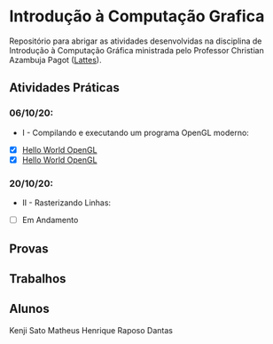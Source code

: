 # Introdução à Computação Grafica

Repositório para abrigar as atividades desenvolvidas na disciplina de Introdução à Computação Gráfica ministrada pelo Professor Christian Azambuja Pagot ([Lattes](http://lattes.cnpq.br/4353928200012173)).

## Atividades Práticas

### 06/10/20:
* I - Compilando e executando um programa OpenGL moderno:
 - [x] [Hello World OpenGL](https://github.com/matheusdantascc/ICG/tree/master/act01_hello_world_opengl)
 - [x] [Hello World OpenGL](https://github.com/KenjiSato97/ICG/tree/master/Atividade1)

### 20/10/20:
* II -  Rasterizando Linhas:
- [ ] Em Andamento

## Provas

## Trabalhos

## Alunos

Kenji Sato
Matheus Henrique Raposo Dantas
